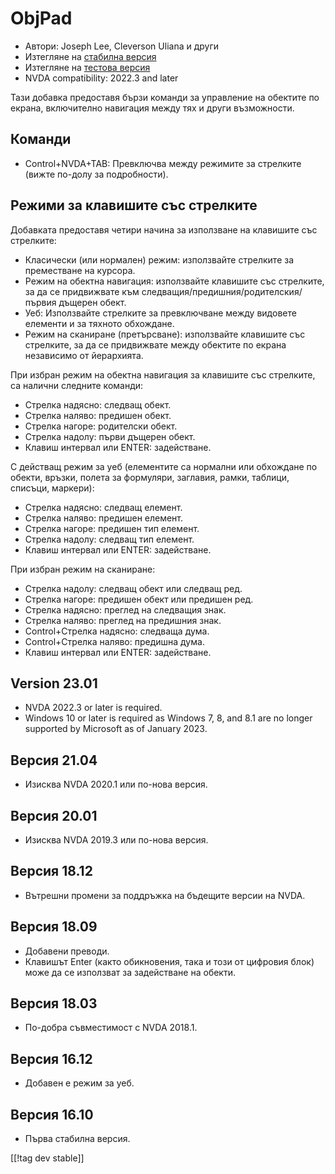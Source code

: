 # ObjPad #

* Автори: Joseph Lee, Cleverson Uliana и други
* Изтегляне на [стабилна версия][1]
* Изтегляне на [тестова версия][2]
* NVDA compatibility: 2022.3 and later

Тази добавка предоставя бързи команди за управление на обектите по екрана,
включително навигация между тях и други възможности.

## Команди

* Control+NVDA+TAB: Превключва между режимите за стрелките (вижте по-долу за
  подробности).

## Режими за клавишите със стрелките

Добавката предоставя четири начина за използване на клавишите със стрелките:

* Класически (или нормален) режим: използвайте стрелките за преместване на
  курсора.
* Режим на обектна навигация: използвайте клавишите със стрелките, за да се
  придвижвате към следващия/предишния/родителския/първия дъщерен обект.
* Уеб: Използвайте стрелките за превключване между видовете елементи и за
  тяхното обхождане.
* Режим на сканиране (претърсване): използвайте клавишите със стрелките, за
  да се придвижвате между обектите по екрана независимо от йерархията.

При избран режим на обектна навигация за клавишите със стрелките, са налични
следните команди:

* Стрелка надясно: следващ обект.
* Стрелка наляво: предишен обект.
* Стрелка нагоре: родителски обект.
* Стрелка надолу: първи дъщерен обект.
* Клавиш интервал или ENTER: задействане.

С действащ режим за уеб (елементите са нормални или обхождане по обекти,
връзки, полета за формуляри, заглавия, рамки, таблици, списъци, маркери):

* Стрелка надясно: следващ елемент.
* Стрелка наляво: предишен елемент.
* Стрелка нагоре: предишен тип елемент.
* Стрелка надолу: следващ тип елемент.
* Клавиш интервал или ENTER: задействане.

При избран режим на сканиране:

* Стрелка надолу: следващ обект или следващ ред.
* Стрелка нагоре: предишен обект или предишен ред.
* Стрелка надясно: преглед на следващия знак.
* Стрелка наляво: преглед на предишния знак.
* Control+Стрелка надясно: следваща дума.
* Control+Стрелка наляво: предишна дума.
* Клавиш интервал или ENTER: задействане.

## Version 23.01

* NVDA 2022.3 or later is required.
* Windows 10 or later is required as Windows 7, 8, and 8.1 are no longer
  supported by Microsoft as of January 2023.

## Версия 21.04

* Изисква NVDA 2020.1 или по-нова версия.

## Версия 20.01

* Изисква NVDA 2019.3 или по-нова версия.

## Версия 18.12

* Вътрешни промени за поддръжка на бъдещите версии на NVDA.

## Версия 18.09

* Добавени преводи.
* Клавишът Enter (както обикновения, така и този от цифровия блок) може да
  се използват за задействане на обекти.

## Версия 18.03

* По-добра съвместимост с NVDA 2018.1.

## Версия 16.12

* Добавен е режим за уеб.

## Версия 16.10

* Първа стабилна версия.

[[!tag dev stable]]

[1]: https://addons.nvda-project.org/files/get.php?file=objPad

[2]: https://addons.nvda-project.org/files/get.php?file=objPad-dev
